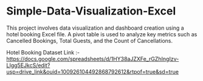 # Simple-Data-Visualization-Excel
This project involves data visualization and dashboard creation using a hotel booking Excel file. A pivot table is used to analyze key metrics such as Cancelled Bookings, Total Guests, and the Count of Cancellations.

Hotel Booking Dataset Link :- 
https://docs.google.com/spreadsheets/d/1HY38aJZXFe_rGZhIngIzv-LIgg5EJkcS/edit?usp=drive_link&ouid=100926104492868792612&rtpof=true&sd=true
